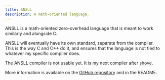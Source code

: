 ```yaml
---
title: ANSLL
description: A math-oriented language.
---
```


ANSLL is a math-oriented zero-overhead language that is meant to work similarly
and alongside C.

ANSLL will eventually have its own standard, separate from the compiler.
This is the way C and C++ do it, and ensures that the language is not tied
to whatever my specific compiler does.

The ANSLL compiler is not usable yet. It is my next compiler after
[shove](https://github.com/penguin-teal/shove).

More information is available on the [GitHub repository](https://github.com/penguin-teal/ansll)
and in the README.

